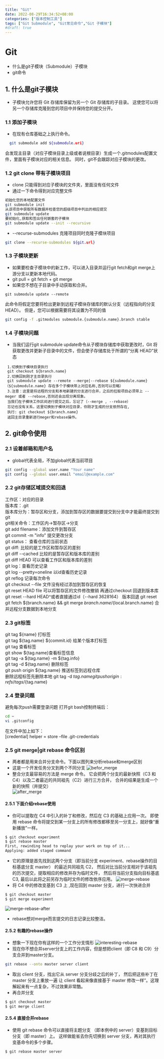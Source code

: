 ```yaml
---
title: "Git"
date: 2022-08-29T16:34:52+08:00
categories: ["版本控制工具"]
tags: ["Git Submodule", "Git常见命令","Git 子模块"]
#draft: true
---
```

# Git
- 什么是git子模块（Submodule）子模块
- git命令

## 1. 什么是git子模块
- 子模块允许您将 Git 存储库保留为另一个 Git 存储库的子目录。 这使您可以将另一个存储库克隆到您的项目中并保持您的提交分开。 
### 1.1 添加子模块
- 在现有仓库基础之上执行命令。
```bash
  git submodule add ${submodule.uri}
```
会发现主目录（对应子模块目录上级或者说根目录）生成一个.gitmodules配置文件，里面有子模块对应的相关信息。
同时，git不会跟踪对应子模块的更改。
### 1.2 git clone 带有子模块项目
- clone 只能得到对应子模块的文件夹，里面没有任何文件
- 通过一下命令得到对应完整文件
```bash
初始化您的本地配置文件  
git submodule init  
从该项目中获取所有数据并检查您的超级项目中列出的相应提交  
git submodule update
要初始化,获取和签出任何嵌套的子模块
git submodule update --init --recursive
```
- --recurse-submodules 克隆项目同时克隆子模块项目
```bash
git clone --recurse-submodules ${git.url}
```
### 1.3 子模块更新
- 如果要检查子模块中的新工作，可以进入目录并运行git fetch和git merge上游分支以更新本地代码。
- git pull = git fetch  + git merge
- 如果您不想在子目录中手动获取和合并。 
```
git submodule update --remote
```
此命令将假定您要将检出更新到远程子模块存储库的默认分支（远程指向的分支HEAD）。 但是，您可以根据需要将其设置为不同的值
```bash
git config -f .gitmodules submodule.{submodule.name}.branch stable
```
### 1.4 子模块问题
- 当我们运行git submodule update命令从子模块存储库中获取更改时，Git 将获取更改并更新子目录中的文件，但会使子存储库处于所谓的“分离 HEAD”状态
```
 1.切换到子模块目录执行 
 git checkout ${branch.name}
 2.切换回到刚才主目录执行
 git submodule update --remote --merge|--rebase ${submodule.name} （${submodule.name} 存在多个子模块带上对应名称,否则可以忽略）
 3.注意：这里是将远程的分支和本地新建的分支进行合并，之后的拉取项目必须带上 --meger 或者 --rebase,否则还会出现分离现象。
 当我们在子模块工作区间进行提交之后，忘记了（--merge , --rebase）
 忘记也没有关系，这里切换到子模块对应目录，你刚才生成的分支依然存在,
 执行: git checkout ${branch.name}
 返回主目录重新进行meger和rebase操作。
```
## 2. git命令使用
### 2.1 设着邮箱和用户名
- global代表全局，不加global代表当前项目
```bash
git config --global user.name "Your name"
git config --global user.email "email@example.com"
```
### 2.2 git存储区域提交和回退
工作区：对应的目录  
版本库：.git  
版本库分为：暂存区和分支，添加到暂存区的数据要提交到分支中才能最终提交到git  
git相关命令：工作区内->暂存区->分支  
git add filename：添加文件到暂存区  
git commit -m "info" 提交更改分支  
git status： 查看仓库的当前状态  
git diff:  比较的是工作区和暂存区的差别  
git diff --cached 比较的是暂存区和版本库的差别  
git diff HEAD 可以查看工作区和版本库的差别  
git log：查看历史记录   
git log --pretty=oneline 以id查看历史记录  
git reflog 记录每次命令  
git checkout --file 文件没有经过添加到暂存区的恢复  
git reset HEAD file 可以将暂存区的文件修改撤销  再通过checkout 回退到版本库     
git reset --hard HEAD^或者直接通过id（--hard 3628164）  版本回退 git reset  
git fetch ${branch.name} && git merge ${branch.name}/${local.branch.name} 合并远程分支数据到本地分支

### 2.3 git标签
git tag ${name} 打标签  
git tag ${tag.name} ${commit.id} 给某个版本打标签  
git tag 查看标签  
git show ${tag.name}查看标签信息  
git tag -a ${tag.name} -m ${tag.info}  
git tag -d ${tag.name} 删除标签  
git push origin ${tag.name} 推送标签到远程仓库  
删除远程标签先删除本地
git tag -d ${tag.name}  
git push origin :refs/tags/${tag.name}  
### 2.4 登录问题
避免每次push需要登录问题
打开git bash控制终端后：  
```bash
cd ~  
vi .gitconfig  
```
在文件中加上如下：  
[credential]
helper = store –file .git-credentials 

### 2.5 git merge|git rebase 命令区别
- 两者都是用来合并分支命令。下面以图列来分析rebase和merge区别  
- 这是一个开发任务分叉到两个不同分支
![befor_merge](assert/befor_merge.png)
- 整合分支最容易的方法是 merge 命令。 它会把两个分支的最新快照（C3 和 C4）以及二者最近的共同祖先（C2）进行三方合并，
合并的结果是生成一个新的快照（并提交）  
![after_merge](assert/after_merge-merge.png)
#### 2.5.1 下面介绍rebase使用
- 你可以提取在 C4 中引入的补丁和修改，然后在 C3 的基础上应用一次。
  即使用 rebase 命令将提交到某一分支上的所有修改都移至另一分支上，就好像“重新播放”一样。
```bash
$ git checkout experiment
$ git rebase master
First, rewinding head to replay your work on top of it...
Applying: added staged command
```
- 它的原理是首先找到这两个分支（即当前分支 experiment、rebase操作的目标基底分支 master） 的最近共同祖先 C2，
然后对比当前分支相对于该祖先的历次提交，提取相应的修改并存为临时文件， 然后将当前分支指向目标基底 C3, 
最后以此将之前另存为临时文件的修改依序应用。 
![merge-rebase](assert/merge-rebase.png)
- 将 C4 中的修改变基到 C3 上 ,现在回到 master 分支，进行一次快进合并
```bash
$ git checkout master
$ git merge experiment
```
![merge-rebase-after](assert/merge-rebase-after.png)

- rebase想对merge而言提交的日志记录比较整洁。

#### 2.5.2 有趣的rebase操作
- 想象一下现在你有这样的一个工作分支情形
![interesting-rebase](assert/interesting-rebase.png)
- 现在你不想合并server分支上的工作内容，但是想把client（即 C8 和 C9）分支合并到master分支。
```bash
git rebase --onto master server client
```
- 取出 client 分支，找出它从 server 分支分歧之后的补丁， 然后把这些补丁在 master 分支上重放一遍
让 client 看起来像直接基于 master 修改一样”。这理解起来有一点复杂，不过效果非常酷。
- 再合并分支
```bash
$ git checkout master
$ git merge client
```
#### 2.5.4 直接合并rebase
- 使用 git rebase <basebranch> <topicbranch> 命令可以直接将主题分支 （即本例中的 server）变基到目标分支（即 master）上。 
这样做能省去你先切换到 server 分支，再对其执行变基命令的多个步骤。
```bash
$ git rebase master server
```












